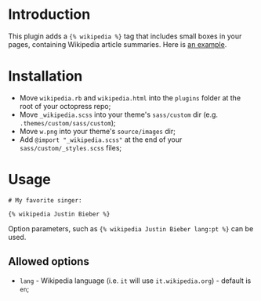 # Introduction

This plugin adds a `{% wikipedia %}` tag that includes small boxes in your pages, containing Wikipedia article summaries. Here is [an example](http://pferreir.github.com/2012/06/19/medieval-mysteries/).

# Installation

 * Move `wikipedia.rb` and `wikipedia.html` into the `plugins` folder at the root of your octopress repo;
 * Move `_wikipedia.scss` into your theme's `sass/custom` dir (e.g. `.themes/custom/sass/custom`);
 * Move `w.png` into your theme's `source/images` dir;
 * Add `@import "_wikipedia.scss"` at the end of your `sass/custom/_styles.scss` files;

# Usage

    # My favorite singer:

    {% wikipedia Justin Bieber %}

Option parameters, such as `{% wikipedia Justin Bieber lang:pt %}` can be used.

## Allowed options

 * `lang` - Wikipedia language (i.e. `it` will use `it.wikipedia.org`) - default is `en`;
